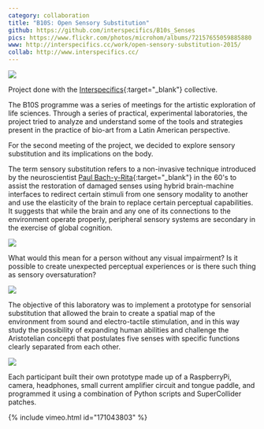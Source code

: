 ```yaml
---
category: collaboration
title: "B10S: Open Sensory Substitution"
github: https://github.com/interspecifics/B10s_Senses
pics: https://www.flickr.com/photos/microhom/albums/72157655059885880
www: http://interspecifics.cc/work/open-sensory-substitution-2015/
collab: http://www.interspecifics.cc/
---
```

![](/assets/projects/b10s/b10s06.jpg)

Project done with the [Interspecifics](http://www.interspecifics.cc/){:target="_blank"} collective.

The B10S programme was a series of meetings for the artistic exploration of life sciences. Through a series of practical, experimental laboratories, the project tried to analyze and understand some of the tools and strategies present in the practice of bio-art from a Latin American perspective.

For the second meeting of the project, we decided to explore sensory substitution and its implications on the body.

The term sensory substitution refers to a non-invasive technique introduced by the neuroscientist [Paul Bach-y-Rita](https://en.wikipedia.org/wiki/Paul_Bach-y-Rita){:target="_blank"} in the 60's to assist the restoration of damaged senses using hybrid brain-machine interfaces to redirect certain stimuli from one sensory modality to another and use the elasticity of the brain to replace certain perceptual capabilities. It suggests that while the brain and any one of its connections to the environment operate properly, peripheral sensory systems are secondary in the exercise of global cognition.

![](/assets/projects/b10s/b10s01.jpg)

What would this mean for a person without any visual impairment? Is it possible to create unexpected perceptual experiences or is there such thing as sensory oversaturation?

![](/assets/projects/b10s/b10s00.jpg)

The objective of this laboratory was to implement a prototype for sensorial substitution that allowed the brain to create a spatial map of the environment from sound and electro-tactile stimulation, and in this way study the possibility of expanding human abilities and challenge the Aristotelian concepti that postulates five senses with specific functions clearly separated from each other.

![](/assets/projects/b10s/b10s09.jpg)

Each participant built their own prototype made up of a RaspberryPi, camera, headphones, small current amplifier circuit and tongue paddle, and programmed it using a combination of Python scripts and SuperCollider patches.

{% include vimeo.html id="171043803" %}
